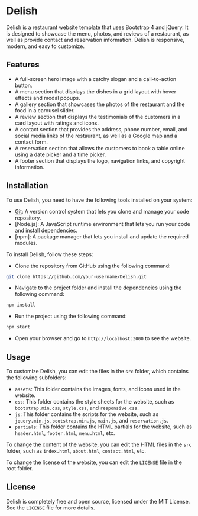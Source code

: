 # Delish

Delish is a restaurant website template that uses Bootstrap 4 and jQuery. It is designed to showcase the menu, photos, and reviews of a restaurant, as well as provide contact and reservation information. Delish is responsive, modern, and easy to customize.

## Features

- A full-screen hero image with a catchy slogan and a call-to-action button.
- A menu section that displays the dishes in a grid layout with hover effects and modal popups.
- A gallery section that showcases the photos of the restaurant and the food in a carousel slider.
- A review section that displays the testimonials of the customers in a card layout with ratings and icons.
- A contact section that provides the address, phone number, email, and social media links of the restaurant, as well as a Google map and a contact form.
- A reservation section that allows the customers to book a table online using a date picker and a time picker.
- A footer section that displays the logo, navigation links, and copyright information.

## Installation

To use Delish, you need to have the following tools installed on your system:

- [Git](^3^): A version control system that lets you clone and manage your code repository.
- [Node.js]: A JavaScript runtime environment that lets you run your code and install dependencies.
- [npm]: A package manager that lets you install and update the required modules.

To install Delish, follow these steps:

- Clone the repository from GitHub using the following command:

```bash
git clone https://github.com/your-username/Delish.git
```

- Navigate to the project folder and install the dependencies using the following command:

```bash
npm install
```

- Run the project using the following command:

```bash
npm start
```

- Open your browser and go to `http://localhost:3000` to see the website.

## Usage

To customize Delish, you can edit the files in the `src` folder, which contains the following subfolders:

- `assets`: This folder contains the images, fonts, and icons used in the website.
- `css`: This folder contains the style sheets for the website, such as `bootstrap.min.css`, `style.css`, and `responsive.css`.
- `js`: This folder contains the scripts for the website, such as `jquery.min.js`, `bootstrap.min.js`, `main.js`, and `reservation.js`.
- `partials`: This folder contains the HTML partials for the website, such as `header.html`, `footer.html`, `menu.html`, etc.

To change the content of the website, you can edit the HTML files in the `src` folder, such as `index.html`, `about.html`, `contact.html`, etc.

To change the license of the website, you can edit the `LICENSE` file in the root folder.

## License

Delish is completely free and open source, licensed under the MIT License. See the `LICENSE` file for more details.
```
